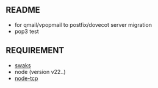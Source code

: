 ## README

* for qmail/vpopmail to postfix/dovecot server migration
* pop3 test

## REQUIREMENT

* [swaks](https://github.com/jetmore/swaks)
* node (version v22..)
* [node-tcp](https://github.com/nubosoftware/node-tcp)

##

